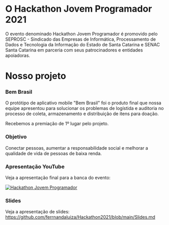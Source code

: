 # O Hackathon Jovem Programador 2021

O evento denominado Hackathon Jovem Programador é promovido pelo SEPROSC - Sindicado das Empresas de Informática, Processamento de Dados e Tecnologia da Informação do Estado de Santa Catarina e SENAC Santa Catarina em parceria com seus patrocinadores e entidades apoiadoras.


# Nosso projeto

### Bem Brasil

O protótipo de aplicativo mobile "Bem Brasil" foi o produto final que nossa equipe apresentou para solucionar os problemas de logístida e auditoria no processo de coleta, armazenamento e distribuição de itens para doação.

Recebemos a premiação de 1º lugar pelo projeto.

### Objetivo

Conectar pessoas, aumentar a responsabilidade social e melhorar a qualidade de vida de pessoas de baixa renda.

### Apresentação YouTube

Veja a apresentação final para a banca do evento:

 [![Hackathon Jovem Programador](https://res.cloudinary.com/marcomontalbano/image/upload/v1643119099/video_to_markdown/images/youtube--bw7KQ1rp6yc-c05b58ac6eb4c4700831b2b3070cd403.jpg)](https://youtu.be/bw7KQ1rp6yc?t=5659 "Hackathon Jovem Programador")

### Slides

Veja a apresentação de slides: https://github.com/ferrnandaluiza/Hackathon2021/blob/main/Slides.md
